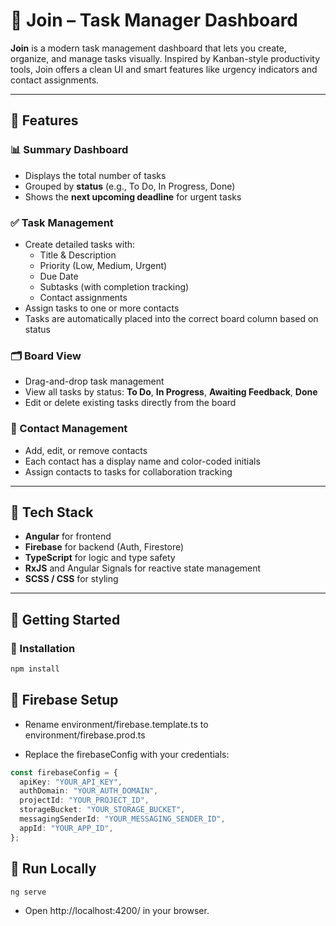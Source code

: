 # 🧩 Join – Task Manager Dashboard

**Join** is a modern task management dashboard that lets you create, organize, and manage tasks visually. Inspired by Kanban-style productivity tools, Join offers a clean UI and smart features like urgency indicators and contact assignments.

---

## 🚀 Features

### 📊 Summary Dashboard

- Displays the total number of tasks
- Grouped by **status** (e.g., To Do, In Progress, Done)
- Shows the **next upcoming deadline** for urgent tasks

### ✅ Task Management

- Create detailed tasks with:
  - Title & Description
  - Priority (Low, Medium, Urgent)
  - Due Date
  - Subtasks (with completion tracking)
  - Contact assignments
- Assign tasks to one or more contacts
- Tasks are automatically placed into the correct board column based on status

### 🗂️ Board View

- Drag-and-drop task management
- View all tasks by status: **To Do**, **In Progress**, **Awaiting Feedback**, **Done**
- Edit or delete existing tasks directly from the board

### 👥 Contact Management

- Add, edit, or remove contacts
- Each contact has a display name and color-coded initials
- Assign contacts to tasks for collaboration tracking

---

## 🔧 Tech Stack

- **Angular** for frontend
- **Firebase** for backend (Auth, Firestore)
- **TypeScript** for logic and type safety
- **RxJS** and Angular Signals for reactive state management
- **SCSS / CSS** for styling

---

## 🚀 Getting Started

### 🔨 Installation

```bash
npm install
```

## 🔑 Firebase Setup

- Rename environment/firebase.template.ts to environment/firebase.prod.ts

- Replace the firebaseConfig with your credentials:

```ts
const firebaseConfig = {
  apiKey: "YOUR_API_KEY",
  authDomain: "YOUR_AUTH_DOMAIN",
  projectId: "YOUR_PROJECT_ID",
  storageBucket: "YOUR_STORAGE_BUCKET",
  messagingSenderId: "YOUR_MESSAGING_SENDER_ID",
  appId: "YOUR_APP_ID",
};
```

## 🏃 Run Locally

```bash
ng serve
```

- Open http://localhost:4200/ in your browser.
